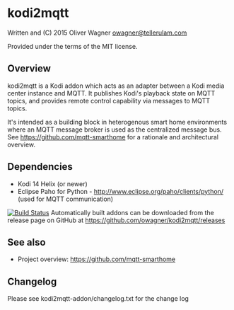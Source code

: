 kodi2mqtt
=========

  Written and (C) 2015 Oliver Wagner <owagner@tellerulam.com> 
  
  Provided under the terms of the MIT license.


Overview
--------
kodi2mqtt is a Kodi addon which acts as an adapter between a Kodi media center instance and MQTT. 
It publishes Kodi's playback state on MQTT topics, and provides remote control capability via 
messages to MQTT topics.

It's intended as a building block in heterogenous smart home environments where an MQTT message broker is used as the centralized message bus.
See https://github.com/mqtt-smarthome for a rationale and architectural overview.


Dependencies
------------
* Kodi 14 Helix (or newer)
* Eclipse Paho for Python - http://www.eclipse.org/paho/clients/python/
  (used for MQTT communication)

[![Build Status](https://travis-ci.org/owagner/kodi2mqtt.svg)](https://travis-ci.org/owagner/kodi2mqtt) Automatically built addons can be downloaded from the release page on GitHub at https://github.com/owagner/kodi2mqtt/releases

  
See also
--------
- Project overview: https://github.com/mqtt-smarthome
  
  
Changelog
---------
Please see kodi2mqtt-addon/changelog.txt for the change log
  